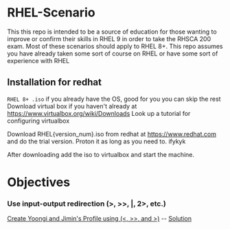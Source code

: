 # RHEL-Scenario
This this repo is intended to be a source of education for those wanting to improve or confirm their skills in RHEL 9
in order to take the RHSCA 200 exam.
Most of these scenarios should apply to RHEL 8+.
This repo assumes you have already taken some sort of course on RHEL or have some sort of experience with RHEL

## Installation for redhat
`RHEL 8+ .iso`
if you already have the OS, good for you you can skip the rest
Download virtual box if you haven't already at https://www.virtualbox.org/wiki/Downloads
Look up a tutorial for configuring virtualbox

Download RHEL{version_num}.iso from redhat at https://www.redhat.com
and do the trial version. Proton it as long as you need to. ifykyk

After downloading add the iso to virtualbox and start the machine.

# Objectives
<!--
## Understand and use essential tools
Scenario 1 -
### Access a shell prompt and issue commands with correct syntax
Scenario 1 -
-->

### Use input-output redirection (>, >>, |, 2>, etc.)
[Create Yoongi and Jimin's Profile using (<, >>, and >)](https://github.com/Oluwa-Temmy/RHEL-Scenario/blob/main/RHCSAEX200/EssentialTools/input_output1.md) -- [Solution](https://github.com/Oluwa-Temmy/RHEL-Scenario/blob/main/RHCSAEX200/EssentialTools/input_output1-Solution.md)
<!--
### Use grep and regular expressions to analyze text
### Access remote systems using SSH
-->
